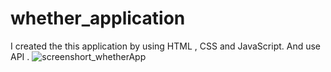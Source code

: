 # whether_application
I created the this application by using HTML , CSS and JavaScript. And use API .
![screenshort_whetherApp](https://github.com/SasiduNimesh/whether_application/assets/117624524/2242a488-0aa8-4005-ace0-3833286b61f3)
